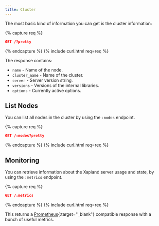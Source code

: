 ```yaml
---
title: Cluster
---
```


The most basic kind of information you can get is the cluster information:

{% capture req %}

```json
GET /?pretty
```
{% endcapture %}
{% include curl.html req=req %}

The response contains:

* `name`           - Name of the node.
* `cluster_name`   - Name of the cluster.
* `server`         - Server version string.
* `versions`       - Versions of the internal libraries.
* `options`        - Currently active options.


## List Nodes

You can list all nodes in the cluster by using the `:nodes` endpoint.

{% capture req %}

```json
GET /:nodes?pretty
```
{% endcapture %}
{% include curl.html req=req %}


## Monitoring

You can retrieve information about the Xapiand server usage and state, by using
the `:metrics` endpoint.

{% capture req %}

```json
GET /:metrics
```
{% endcapture %}
{% include curl.html req=req %}

This returns a [Prometheus](https://prometheus.io){:target="_blank"}
compatible response with a bunch of useful metrics.
